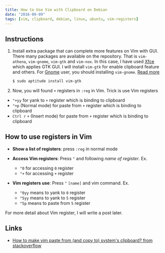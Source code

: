 ```yaml
---
title: How to Use Vim with Clipboard on Debian
date: "2016-09-09"
tags: [vim, clipboard, debian, linux, ubuntu, vim-registers]
---
```


## Instructions
1. Install extra package that can complete more features on Vim with GUI. There many packages are available on the repository. That is `vim-athena`, `vim-gnome`, `vim-gtk` and `vim-nox`. In this case, I have used [Xfce](http://www.xfce.org/) which applies GTK GUI. I will install `vim-gtk` for enable clipboard feature and others. For [Gnome](https://www.gnome.org/) user, you should installing `vim-gnome`. [Read more](https://packages.debian.org/search?keywords=vim)

    ```bash
    $ sudo aptitude install vim-gtk
    ```

2. Now, you will found `+` registers in `:reg` in Vim. Trick is use Vim
   registers
  - `"+yy` for yank to `+` register which is binding to clipboard
  - `"+p` (Normal mode) for paste from `+` register which is binding to clipboard
  - `Ctrl r` `+` (Insert mode) for paste from `+` register which is binding to clipboard

## How to use registers in Vim
- **Show a list of registers**: press `:reg` in normal mode
- **Access Vim registers**: Press `"` and following *name of register*.
Ex.

  - `"0` for accessing `0` register
  - `"+` for accessing `+` register
- **Vim registers use**: Press `"` `[name]` and vim command. Ex.
  - `"0yy` means to yank to `0` register
  - `"5yy` means to yank to `5` register
  - `"5p` means to paste from `5` register

For more detail about Vim register, I will write a post later.

## Links
- [How to make vim paste from (and copy to) system's clipboard? from stackoverflow](http://stackoverflow.com/a/11489440)
